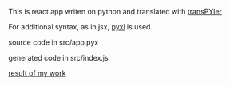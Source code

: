 This is react app writen on python and translated with [transPYler](https://github.com/alploskov/transPYler)

For additional syntax, as in jsx, [pyxl](https://github.com/gvanrossum/pyxl3) is used.

source code in src/app.pyx

generated code in src/index.js

[result of my work]()